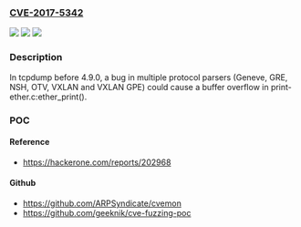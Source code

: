 ### [CVE-2017-5342](https://cve.mitre.org/cgi-bin/cvename.cgi?name=CVE-2017-5342)
![](https://img.shields.io/static/v1?label=Product&message=n%2Fa&color=blue)
![](https://img.shields.io/static/v1?label=Version&message=n%2Fa&color=blue)
![](https://img.shields.io/static/v1?label=Vulnerability&message=n%2Fa&color=brighgreen)

### Description

In tcpdump before 4.9.0, a bug in multiple protocol parsers (Geneve, GRE, NSH, OTV, VXLAN and VXLAN GPE) could cause a buffer overflow in print-ether.c:ether_print().

### POC

#### Reference
- https://hackerone.com/reports/202968

#### Github
- https://github.com/ARPSyndicate/cvemon
- https://github.com/geeknik/cve-fuzzing-poc

